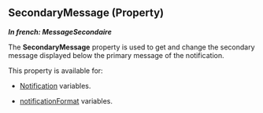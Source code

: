 
## SecondaryMessage (Property)

***In french: MessageSecondaire***
	



<a name="XUse"></a>
<a name="Use"></a>
<a name="description"></a>
The **SecondaryMessage** property is used to get and change the secondary message displayed below the primary message of the notification.

This property is available for: 

- [Notification](../WDLang3/1000019441.md) variables. 

- [notificationFormat](../WDLang3/1000021301.md) variables. 




